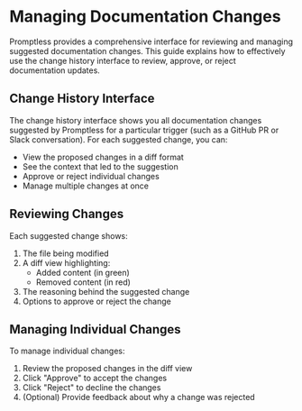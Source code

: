 # Managing Documentation Changes

Promptless provides a comprehensive interface for reviewing and managing suggested documentation changes. This guide explains how to effectively use the change history interface to review, approve, or reject documentation updates.

## Change History Interface

The change history interface shows you all documentation changes suggested by Promptless for a particular trigger (such as a GitHub PR or Slack conversation). For each suggested change, you can:

- View the proposed changes in a diff format
- See the context that led to the suggestion
- Approve or reject individual changes
- Manage multiple changes at once

## Reviewing Changes

Each suggested change shows:

1. The file being modified
2. A diff view highlighting:
   - Added content (in green)
   - Removed content (in red)
3. The reasoning behind the suggested change
4. Options to approve or reject the change

## Managing Individual Changes

To manage individual changes:

1. Review the proposed changes in the diff view
2. Click "Approve" to accept the changes
3. Click "Reject" to decline the changes
4. (Optional) Provide feedback about why a change was rejected